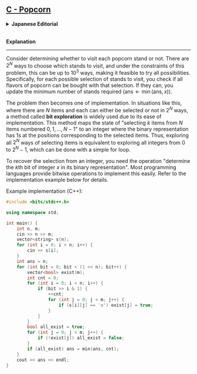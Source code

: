 ## [C - Popcorn](https://atcoder.jp/contests/abc358/tasks/abc358_c)

<details><summary><b>Japanese Editorial</b></summary><br>

**解説**

---

各ポップコーン売り場について訪れるか訪れないか決めることを考えます。訪れるポップコーン売り場の選び方は $2^N$ 通りであり、本問題の制約下ではこれは最大で $10^3$ 通りなので、容易に全通り試すことができます。具体的には、訪れるポップコーン売り場の選び方それぞれに対して、その選び方で全ての味のポップコーンを買えるか判定し、買えるならば選んだ売り場の数を $x$ として $\text{ans} \gets \min(ans, x)$ と更新する、という処理を行えば良いです。

あとは実装の問題です。本問題のように「$N$ 個のものそれぞれについて選ぶか選ばないかを決める $2^N$ 通りを全探索する」という状況では、**bit 全探索**と呼ばれる手法がその実装の容易さから広く用いられています。これは、「$0, 1, \dots, N-1$ の番号がついた $N$ 個のものから $x_1, x_2, \dots, x_k$ の $k$ 個を選ぶ」という状態を「$2$ 進数表記で $x_1, x_2, \dots, x_k$ 桁目が $1$ であるような整数」に対応させると、$N$ 個のものからいくつかのものを選ぶ $2^N$ 通りが $0$ 以上 $2^N-1$ 以下の整数と一対一に対応するので、選び方を全探索する代わりに整数の方を全探索すればよい（そしてこれは簡単な for 文で実現できる）というものです。

整数から選び方を復元するには「整数 $x, k$ に対して、$x$ を $2$ 進数表記したときの $k$ 桁目を求める」という操作が必要になりますが、これはほとんどのプログラミング言語の備わるビット演算の機能を用いて簡単に実装できます。詳細は下記の実装例も参考にしてください。

実装例 (C++) :

</details><br>

**Explanation**

---

Consider determining whether to visit each popcorn stand or not. There are $2^N$ ways to choose which stands to visit, and under the constraints of this problem, this can be up to $10^3$ ways, making it feasible to try all possibilities. Specifically, for each possible selection of stands to visit, you check if all flavors of popcorn can be bought with that selection. If they can, you update the minimum number of stands required ($\text{ans} \gets \min(\text{ans}, x)$).

The problem then becomes one of implementation. In situations like this, where there are $N$ items and each can either be selected or not in $2^N$ ways, a method called **bit exploration** is widely used due to its ease of implementation. This method maps the state of "selecting $k$ items from $N$ items numbered $0, 1, \dots, N-1$" to an integer where the binary representation has 1s at the positions corresponding to the selected items. Thus, exploring all $2^N$ ways of selecting items is equivalent to exploring all integers from 0 to $2^N - 1$, which can be done with a simple for loop.

To recover the selection from an integer, you need the operation "determine the $k$th bit of integer $x$ in its binary representation". Most programming languages provide bitwise operations to implement this easily. Refer to the implementation example below for details.

Example implementation (C++):

```cpp
#include <bits/stdc++.h>

using namespace std;

int main() {
    int n, m;
    cin >> n >> m;
    vector<string> s(n);
    for (int i = 0; i < n; i++) {
        cin >> s[i];
    }
    int ans = n;
    for (int bit = 0; bit < (1 << n); bit++) {
        vector<bool> exist(m);
        int cnt = 0;
        for (int i = 0; i < n; i++) {
            if (bit >> i & 1) {
                ++cnt;
                for (int j = 0; j < m; j++) {
                    if (s[i][j] == 'o') exist[j] = true;
                }
            }
        }
        bool all_exist = true;
        for (int j = 0; j < m; j++) {
            if (!exist[j]) all_exist = false;
        }
        if (all_exist) ans = min(ans, cnt);
    }
    cout << ans << endl;
}
```
